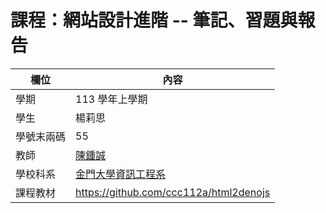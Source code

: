# 課程：網站設計進階 -- 筆記、習題與報告

欄位 | 內容
-----|--------
學期 | 113 學年上學期
學生 | 楊莉思
學號末兩碼 | 55
教師 | [陳鍾誠](https://www.nqu.edu.tw/educsie/index.php?act=blog&code=list&ids=4)
學校科系 | [金門大學資訊工程系](https://www.nqu.edu.tw/educsie/index.php)
課程教材 | https://github.com/ccc112a/html2denojs
